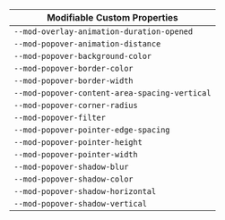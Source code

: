 | Modifiable Custom Properties                  |
| --------------------------------------------- |
| `--mod-overlay-animation-duration-opened`     |
| `--mod-popover-animation-distance`            |
| `--mod-popover-background-color`              |
| `--mod-popover-border-color`                  |
| `--mod-popover-border-width`                  |
| `--mod-popover-content-area-spacing-vertical` |
| `--mod-popover-corner-radius`                 |
| `--mod-popover-filter`                        |
| `--mod-popover-pointer-edge-spacing`          |
| `--mod-popover-pointer-height`                |
| `--mod-popover-pointer-width`                 |
| `--mod-popover-shadow-blur`                   |
| `--mod-popover-shadow-color`                  |
| `--mod-popover-shadow-horizontal`             |
| `--mod-popover-shadow-vertical`               |

